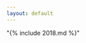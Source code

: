 ```yaml
---
layout: default
---
```


"{% include 2018.md %}"

<div current_diary="manofdiary/diaries/2018_copy.html"></div>
